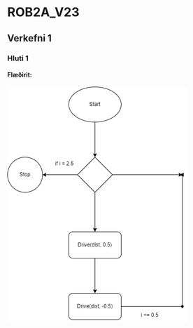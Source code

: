# ROB2A_V23

## Verkefni 1

### Hluti 1

#### Flæðirit: 

![ alt text for screen readers](https://github.com/BirgirBragi/ROB2A_V23/blob/main/Verkefni1/Verkefni%201.drawio.png) 


